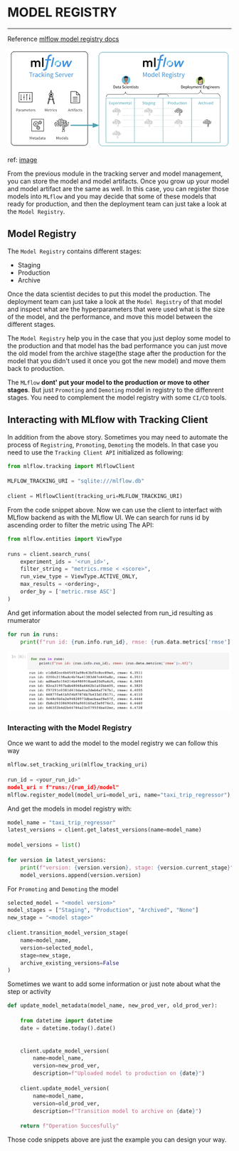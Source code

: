 # MODEL REGISTRY
---
Reference [mlflow model registry docs](https://www.mlflow.org/docs/latest/registry.html)

![Model registry](https://github.com/surawut-jirasaktavee/course-mlops-zoomcamp/blob/main/02-experiment-tracking/images/model-registry-new.png)

ref: [image](https://databricks.com/blog/2019/10/17/introducing-the-mlflow-model-registry.html)


From the previous module in the tracking server and model management, you can store the model and model artifacts. Once you grow up your model and model artifact are the same as well. In this case, you can register those models into `MLflow` and you may decide that some of these models that ready for production, and then the deployment team can just take a look at the `Model Registry`.

## Model Registry

The `Model Registry` contains different stages:
* Staging
* Production
* Archive

Once the data scientist decides to put this model the production. The deployment team can just take a look at the `Model Registry` of that model and inspect what are the hyperparameters that were used what is the size of the model, and the performance, and move this model between the different stages.

The `Model Registry` help you in the case that you just deploy some model to the production and that model has the bad performance you can just move the old model from the archive stage(the stage after the production for the model that you didn't used it once you got the new model) and move them back to production.

The `MLflow` **dont' put your model to the production or move to other stages**. But just `Promoting` and `Demoting` model in registry to the diffenrent stages. You need to complement the model registry with some `CI/CD` tools.

## Interacting with MLflow with Tracking Client

In addition from the above story. Sometimes you may need to automate the process of `Registring`, `Promoting`, `Demoting` the models. In that case you need to use the `Tracking Client API` initialized as following:

```Python
from mlflow.tracking import MlflowClient

MLFLOW_TRACKING_URI = "sqlite:///mlflow.db"

client = MlflowClient(tracking_uri=MLFLOW_TRACKING_URI)
```

From the code snippet above. Now we can use the client to interfact with MLflow backend as with the MLflow UI.
We can search for runs id by ascending order to filter the metric using The API:

```Python
from mlflow.entities import ViewType

runs = client.search_runs(
    experiment_ids = '<run_id>',
    filter_string = "metrics.rmse < <score>",
    run_view_type = ViewType.ACTIVE_ONLY,
    max_results = <ordering>,
    order_by = ['metric.rmse ASC']
)
```

And get information about the model selected from run_id resulting as rnumerator

```Python
for run in runs:
    print(f"run id: {run.info.run_id}, rmse: {run.data.metrics['rmse']:.4f}")
```
![Model information](https://github.com/surawut-jirasaktavee/course-mlops-zoomcamp/blob/main/02-experiment-tracking/images/order_by_run_id.png)

### Interacting with the Model Registry

Once we want to add the model to the model registry we can follow this way

```Python
mlflow.set_tracking_uri(mlflow_tracking_uri)

run_id = <your_run_id>"
model_uri = f"runs:/{run_id}/model"
mlflow.register_model(model_uri=model_uri, name="taxi_trip_regressor")
```

And get the models in model registry with:

```Python
model_name = "taxi_trip_regressor"
latest_versions = client.get_latest_versions(name=model_name)

model_versions = list()

for version in latest_versions:
    print(f"version: {version.version}, stage: {version.current_stage}")
    model_versions.append(version.version)
```

For `Promoting` and `Demoting` the model

```Python
selected_model = "<model version>"
model_stages = ["Staging", "Production", "Archived", "None"]
new_stage = "<model stage>"

client.transition_model_version_stage(
    name=model_name,
    version=selected_model,
    stage=new_stage,
    archive_existing_versions=False
)
```

Sometimes we want to add some information or just note about what the step or activity

```Python
def update_model_metadata(model_name, new_prod_ver, old_prod_ver):
    
    from datetime import datetime
    date = datetime.today().date()
    
    
    client.update_model_version(
        name=model_name,
        version=new_prod_ver,
        description=f"Uploaded model to production on {date}")
    
    client.update_model_version(
        name=model_name,
        version=old_prod_ver,
        description=f"Transition model to archive on {date}")
    
    return f"Operation Succesfully"
```

Those code snippets above are just the example you can design your way.
